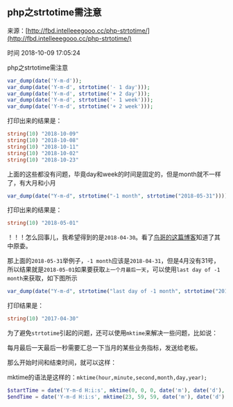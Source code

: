 ## php之strtotime需注意

来源：[http://fbd.intelleeegooo.cc/php-strtotime/](http://fbd.intelleeegooo.cc/php-strtotime/)

时间 2018-10-09 17:05:24


php之strtotime需注意

```php
var_dump(date('Y-m-d'));
var_dump(date('Y-m-d', strtotime('- 1 day')));
var_dump(date('Y-m-d', strtotime('+ 2 day')));
var_dump(date('Y-m-d', strtotime('- 1 week')));
var_dump(date('Y-m-d', strtotime('+ 2 week')));
```

打印出来的结果是：

```php
string(10) "2018-10-09"
string(10) "2018-10-08"
string(10) "2018-10-11"
string(10) "2018-10-02"
string(10) "2018-10-23"
```

上面的这些都没有问题，毕竟day和week的时间是固定的，但是month就不一样了，有大月和小月

```php
var_dump(date("Y-m-d", strtotime("-1 month", strtotime("2018-05-31"))));
```

打印出来的结果是：

```php
string(10) "2018-05-01"
```

！！！怎么回事儿，我希望得到的是`2018-04-30`。看了[鸟哥的这篇博客][0]知道了其中原委。

那上面的`2018-05-31`举例子，`-1 month`应该是`2018-04-31`，但是4月没有31号， 所以结果就是`2018-05-01`如果要获取`上一个月最后一天`，可以使用`last day of -1 month`来获取，如下图所示

```php
var_dump(date("Y-m-d", strtotime("last day of -1 month", strtotime("2018-05-31"))));
```

打印结果是：

```php
string(10) "2017-04-30"
```

为了避免`strtotime`引起的问题，还可以使用`mktime`来解决一些问题，比如说：

每月最后一天最后一秒需要汇总一下当月的某些业务指标，发送给老板。

那么开始时间和结束时间，就可以这样：

mktime的语法是这样的：`mktime(hour,minute,second,month,day,year);`

```php
$startTime = date('Y-m-d H:i:s', mktime(0, 0, 0, date('m'), date('d'), date('Y')));
$endTime = date('Y-m-d H:i:s', mktime(23, 59, 59, date('m'), date('d'), date('Y')));
```


[0]: http://www.laruence.com/2018/07/31/3207.html